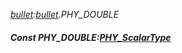 _[bullet](../../modules/bullet/bullet-module.md):[bullet](../../modules/bullet/bullet-module.md).PHY\_DOUBLE_
##### Const PHY\_DOUBLE:[PHY_ScalarType](../../modules/bullet/bullet-phy_scalartype.md)
